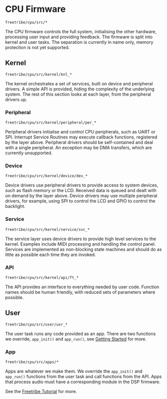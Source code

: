 # CPU Firmware

`freetribe/cpu/src/*`

The CPU firmware controls the full system, initialising the other hardware,
processing user input and providing feedback.
The firmware is split into kernel and user tasks.
The separation is currently in name only, memory protection is not yet supported.

## Kernel

`freetribe/cpu/src/kernel/knl_*`

The kernel orchestrates a set of services, built on device and peripheral drivers.
A simple API is provided, hiding the complexity of the underlying system.
The rest of this section looks at each layer, from the peripheral drivers up.

### Peripheral

`freetribe/cpu/src/kernel/peripheral/per_*`

Peripheral drivers initialise and control CPU peripherals,
such as UART or SPI. Interrupt Service Routines may execute callback functions,
registered by the layer above. Peripheral drivers should be self-contained and
deal with a single peripheral. An exception may be DMA transfers,
which are currently unsupported.

### Device

`freetribe/cpu/src/kernel/device/dev_*`

Device drivers use peripheral drivers to provide access to system devices,
such as flash memory or the LCD. Received data is queued and dealt with on
demand by the layer above. Device drivers may use multiple peripheral drivers,
for example, using SPI to control the LCD and GPIO to control the backlight.

### Service

`freetribe/cpu/src/kernel/service/svc_*`

The service layer uses device drivers to provide high level services to the kernel.
Examples include MIDI processing and handling the control panel.
Services are implemented as non-blocking state machines and should
do as little as possible each time they are invoked.

### API

`freetribe/cpu/src/kernel/api/ft_*`

The API provides an interface to everything needed by user code.
Function names should be human friendly, with reduced sets of parameters where possible.

## User

`freetribe/cpu/src/user/usr_*`

The user task runs any code provided as an app.
There are two functions we override, `app_init()` and `app_run()`,
see [Getting Started](getting-started.md) for more.

### App

`freetribe/cpu/src/apps/*`

Apps are whatever we make them. We override the `app_init()` and `app_run()` functions
from the user task and call functions from the API.
Apps that process audio must have a corresponding module in the DSP firmware.

See the [Freetribe Tutorial](tutorial.md) for more.

